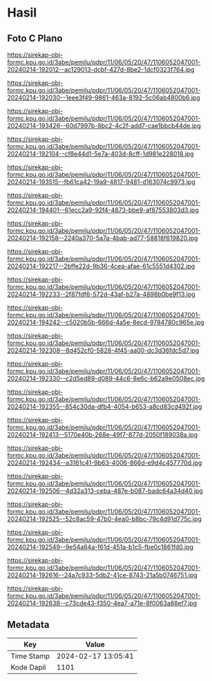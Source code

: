 # Hasil

## Foto C Plano

https://sirekap-obj-formc.kpu.go.id/3abe/pemilu/pdpr/11/06/05/20/47/1106052047001-20240214-192012--ac129013-dcbf-427d-8be2-1dcf0323f764.jpg

https://sirekap-obj-formc.kpu.go.id/3abe/pemilu/pdpr/11/06/05/20/47/1106052047001-20240214-192030--1eee3f49-9861-463a-8192-5c06ab4800b6.jpg

https://sirekap-obj-formc.kpu.go.id/3abe/pemilu/pdpr/11/06/05/20/47/1106052047001-20240214-193426--60d7997b-8bc2-4c2f-add7-cae1bbcb44de.jpg

https://sirekap-obj-formc.kpu.go.id/3abe/pemilu/pdpr/11/06/05/20/47/1106052047001-20240214-192104--cf8e44d1-5e7a-403d-8cff-1d981e228018.jpg

https://sirekap-obj-formc.kpu.go.id/3abe/pemilu/pdpr/11/06/05/20/47/1106052047001-20240214-193515--fb61ca42-19a9-4817-9481-d163074c9973.jpg

https://sirekap-obj-formc.kpu.go.id/3abe/pemilu/pdpr/11/06/05/20/47/1106052047001-20240214-194401--61ecc2a9-92f4-4873-bbe9-af87553803d3.jpg

https://sirekap-obj-formc.kpu.go.id/3abe/pemilu/pdpr/11/06/05/20/47/1106052047001-20240214-192158--2240a370-5a7a-4bab-ad77-58818f619820.jpg

https://sirekap-obj-formc.kpu.go.id/3abe/pemilu/pdpr/11/06/05/20/47/1106052047001-20240214-192217--2bffe22d-9b36-4cea-afae-61c5551d4302.jpg

https://sirekap-obj-formc.kpu.go.id/3abe/pemilu/pdpr/11/06/05/20/47/1106052047001-20240214-192233--2f87fdf6-572d-43af-b27a-4898b0be9f13.jpg

https://sirekap-obj-formc.kpu.go.id/3abe/pemilu/pdpr/11/06/05/20/47/1106052047001-20240214-194242--c5020b5b-666d-4a5e-8ecd-9784780c965e.jpg

https://sirekap-obj-formc.kpu.go.id/3abe/pemilu/pdpr/11/06/05/20/47/1106052047001-20240214-192308--8d452cf0-5828-4f45-aa00-dc3d36fdc5d7.jpg

https://sirekap-obj-formc.kpu.go.id/3abe/pemilu/pdpr/11/06/05/20/47/1106052047001-20240214-192330--c2d5ed89-d089-44c6-8e6c-b62a9e0508ec.jpg

https://sirekap-obj-formc.kpu.go.id/3abe/pemilu/pdpr/11/06/05/20/47/1106052047001-20240214-192355--854c30da-dfb4-4054-b653-a8cd83cd492f.jpg

https://sirekap-obj-formc.kpu.go.id/3abe/pemilu/pdpr/11/06/05/20/47/1106052047001-20240214-192413--5170e40b-268e-49f7-877d-2050f189038a.jpg

https://sirekap-obj-formc.kpu.go.id/3abe/pemilu/pdpr/11/06/05/20/47/1106052047001-20240214-192434--a3161c41-9b63-4006-866d-e9d4c457770d.jpg

https://sirekap-obj-formc.kpu.go.id/3abe/pemilu/pdpr/11/06/05/20/47/1106052047001-20240214-192506--4d32a313-ceba-487e-b087-badc64a34d40.jpg

https://sirekap-obj-formc.kpu.go.id/3abe/pemilu/pdpr/11/06/05/20/47/1106052047001-20240214-192525--52c8ac59-47b0-4ea0-b8bc-79c4d91d775c.jpg

https://sirekap-obj-formc.kpu.go.id/3abe/pemilu/pdpr/11/06/05/20/47/1106052047001-20240214-192549--9e54a64a-f61d-451a-b1c5-fbe0c1861fd0.jpg

https://sirekap-obj-formc.kpu.go.id/3abe/pemilu/pdpr/11/06/05/20/47/1106052047001-20240214-192616--24a7c933-5db2-41ce-8743-21a5b0746751.jpg

https://sirekap-obj-formc.kpu.go.id/3abe/pemilu/pdpr/11/06/05/20/47/1106052047001-20240214-192638--c73cde43-f350-4ea7-a71e-8f0063a88ef7.jpg


## Metadata

| Key        | Value               |
| ---------- | ------------------- |
| Time Stamp | 2024-02-17 13:05:41 |
| Kode Dapil | 1101                |



